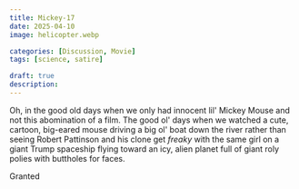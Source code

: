 ```yaml
---
title: Mickey-17
date: 2025-04-10
image: helicopter.webp

categories: [Discussion, Movie]
tags: [science, satire]

draft: true
description: 
---
```

Oh, in the good old days when we only had innocent lil' Mickey Mouse and not this abomination of a film. The good ol' days when we watched a cute, cartoon, big-eared mouse driving a big ol' boat down the river rather than seeing Robert Pattinson and his clone get *freaky* with the same girl on a giant Trump spaceship flying toward an icy, alien planet full of giant roly polies with buttholes for faces. 

Granted